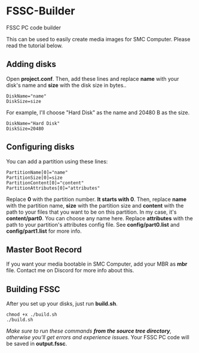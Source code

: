 # FSSC-Builder
FSSC PC code builder

This can be used to easily create media images for SMC Computer. Please read the tutorial below.

## Adding disks
Open **project.conf**. Then, add these lines and replace **name** with your disk's name and **size** with the disk size in bytes..
```
DiskName="name"
DiskSize=size
```
For example, I'll choose "Hard Disk" as the name and 20480 B as the size.
```
DiskName="Hard Disk"
DiskSize=20480
```

## Configuring disks
You can add a partition using these lines:
```
PartitionName[0]="name"
PartitionSize[0]=size
PartitionContent[0]="content"
PartitionAttributes[0]="attributes"
```
Replace **0** with the partition number. **It starts with 0**. Then, replace **name** with the partition name, **size** with the partition size and **content** with the path to your files that you want to be on this partition. In my case, it's **content/part0**. You can choose any name here.
Replace **attributes** with the path to your partition's attributes config file. See **config/part0.list** and **config/part1.list** for more info.

## Master Boot Record
If you want your media bootable in SMC Computer, add your MBR as **mbr** file. Contact me on Discord for more info about this.

## Building FSSC
After you set up your disks, just run **build.sh**.
```
chmod +x ./build.sh
./build.sh
```
*Make sure to run these commands **from the source tree directory**, otherwise you'll get errors and experience issues.*
Your FSSC PC code will be saved in **output.fssc**.
